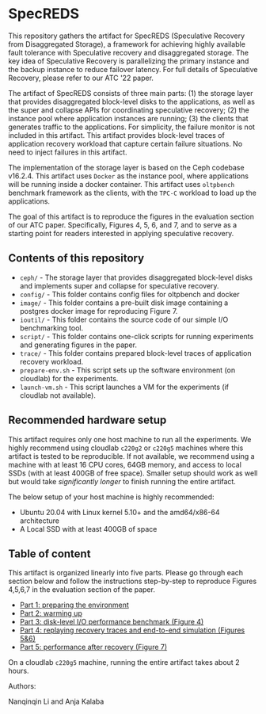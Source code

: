 # SpecREDS

This repository gathers the artifact for SpecREDS (Speculative Recovery from Disaggregated Storage), a framework for achieving highly available fault tolerance with Speculative recovery and disaggregated storage. The key idea of Speculative Recovery is parallelizing the primary instance and the backup instance to reduce failover latency. For full details of Speculative Recovery, please refer to our ATC '22 paper.

The artifact of SpecREDS consists of three main parts: (1) the storage layer that provides disaggregated block-level disks to the applications, as well as the super and collapse APIs for coordinating speculative recovery; (2) the instance pool where application instances are running; (3) the clients that generates traffic to the applications. For simplicity, the failure monitor is not included in this artifact. This artifact provides block-level traces of application recovery workload that capture certain failure situations. No need to inject failures in this artifact.

The implementation of the storage layer is based on the Ceph codebase v16.2.4. This artifact uses `Docker` as the instance pool, where applications will be running inside a docker container. This artifact uses `oltpbench` benchmark framework as the clients, with the `TPC-C` workload to load up the applications.

The goal of this artifact is to reproduce the figures in the evaluation section of our ATC paper. Specifically, Figures 4, 5, 6, and 7, and to serve as a starting point for readers interested in applying speculative recovery.

## Contents of this repository

- `ceph/` - The storage layer that provides disaggregated block-level disks and implements super and collapse for speculative recovery.
- `config/` - This folder contains config files for oltpbench and docker 
- `image/` - This folder contains a pre-built disk image containing a postgres docker image for reproducing Figure 7.
- `ioutil/` - This folder contains the source code of our simple I/O benchmarking tool.
- `script/` - This folder contains one-click scripts for running experiments and generating figures in the paper.
- `trace/` - This folder contains prepared block-level traces of application recovery workload.
- `prepare-env.sh` - This script sets up the software environment (on cloudlab) for the experiments.
- `launch-vm.sh` - This script launches a VM for the experiments (if cloudlab not available).


## Recommended hardware setup

This artifact requires only one host machine to run all the experiments. We highly recommend using cloudlab `c220g2` or `c220g5` machines where this artifact is tested to be reproducible. If not available, we recommend using a machine with at least 16 CPU cores, 64GB memory, and access to local SSDs (with at least 400GB of free space). Smaller setup should work as well but would take _significantly longer_ to finish running the entire artifact. 

The below setup of your host machine is highly recommended:
- Ubuntu 20.04 with Linux kernel 5.10+ and the amd64/x86-64 architecture
- A Local SSD with at least 400GB of space 


## Table of content

This artifact is organized linearly into five parts. Please go through each section below and follow the instructions step-by-step to reproduce Figures 4,5,6,7 in the evaluation section of the paper.

- [Part 1: preparing the environment](https://github.com/princeton-sns/specreds/blob/main/p1setup.md)
- [Part 2: warming up](https://github.com/princeton-sns/specreds/blob/main/p2warmup.md)
- [Part 3: disk-level I/O performance benchmark (Figure 4)](https://github.com/princeton-sns/specreds/blob/main/p3diskbench.md)
- [Part 4: replaying recovery traces and end-to-end simulation (Figures 5&6)](https://github.com/princeton-sns/specreds/blob/main/p4replay.md)
- [Part 5: performance after recovery (Figure 7)](https://github.com/princeton-sns/specreds/blob/main/p5perfafter.md)

On a cloudlab `c220g5` machine, running the entire artifact takes about 2 hours.

Authors:

Nanqinqin Li and Anja Kalaba
